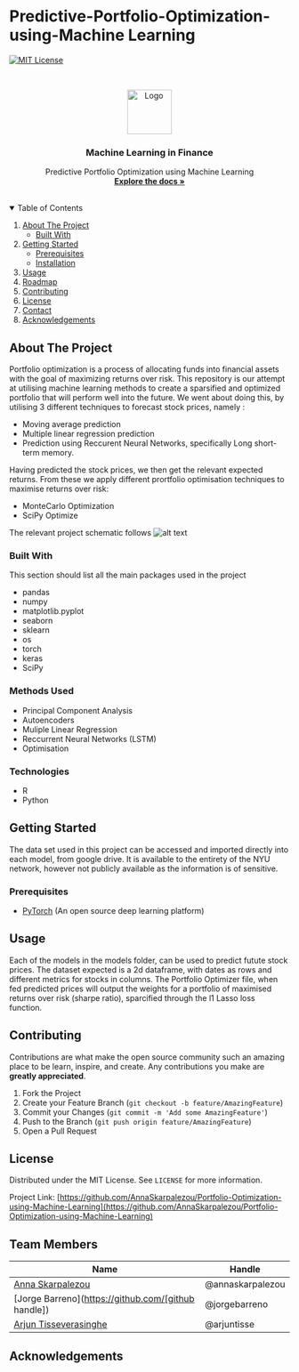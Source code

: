 # Predictive-Portfolio-Optimization-using-Machine Learning

[![MIT License][license-shield]][license-url]




<!-- PROJECT LOGO -->
<br />
<p align="center">
  <a href="https://github.com/othneildrew/Best-README-Template">
    <img src="images/logo.png" alt="Logo" width="80" height="80">
  </a>

  <h3 align="center">Machine Learning in Finance</h3>

  <p align="center">
    Predictive Portfolio Optimization using Machine Learning
    <br />
    <a href=https://github.com/AnnaSkarpalezou/Portfolio-Optimization-using-Machine-Learning><strong>Explore the docs »</strong></a>
    <br />
    <br />
  </p>
</p>



<!-- TABLE OF CONTENTS -->
<details open="open">
  <summary>Table of Contents</summary>
  <ol>
    <li>
      <a href="#about-the-project">About The Project</a>
      <ul>
        <li><a href="#built-with">Built With</a></li>
      </ul>
    </li>
    <li>
      <a href="#getting-started">Getting Started</a>
      <ul>
        <li><a href="#prerequisites">Prerequisites</a></li>
        <li><a href="#installation">Installation</a></li>
      </ul>
    </li>
    <li><a href="#usage">Usage</a></li>
    <li><a href="#roadmap">Roadmap</a></li>
    <li><a href="#contributing">Contributing</a></li>
    <li><a href="#license">License</a></li>
    <li><a href="#contact">Contact</a></li>
    <li><a href="#acknowledgements">Acknowledgements</a></li>
  </ol>
</details>



<!-- ABOUT THE PROJECT -->
## About The Project

Portfolio optimization is a process of allocating funds into financial assets with the goal of maximizing returns over risk. This repository is our attempt at utilising machine learning methods to create a sparsified and optimized portfolio that will perform well into the future. We went about doing this, by utilising 3 different techniques to forecast stock prices, namely : 

* Moving average prediction
* Multiple linear regression prediction
* Prediction using Reccurent Neural Networks, specifically Long short-term memory.

Having predicted the stock prices, we then get the relevant expected returns. From these we apply different prortfolio optimisation techniques to maximise returns over risk:
* MonteCarlo Optimization
* SciPy Optimize

The relevant project schematic follows
![alt text](https://github.com/AnnaSkarpalezou/Portfolio-Optimization-using-Machine-Learning/blob/main/Pictures/Model%20Architecture-2.jpeg)

### Built With

This section should list all the main packages used in the project 
* pandas
* numpy
* matplotlib.pyplot 
* seaborn
* sklearn
* os
* torch
* keras
* SciPy

### Methods Used
* Principal Component Analysis
* Autoencoders
* Muliple Linear Regression
* Reccurrent Neural Networks (LSTM)
* Optimisation

### Technologies
* R 
* Python

<!-- GETTING STARTED -->
## Getting Started

The data set used in this project can be accessed and imported directly into each model, from google drive. It is available to the entirety of the NYU network, however not publicly available as the information is of sensitive.

### Prerequisites

- [PyTorch](https://pytorch.org/) (An open source deep learning platform) 


<!-- USAGE EXAMPLES -->
## Usage

Each of the models in the models folder, can be used to predict futute stock prices. The dataset expected is a 2d dataframe, with dates as rows and different metrics for stocks in columns. The Portfolio Optimizer file, when fed predicted prices will output the weights for a portfolio of maximised returns over risk (sharpe ratio), sparcified through the l1 Lasso loss function.


<!-- CONTRIBUTING -->
## Contributing

Contributions are what make the open source community such an amazing place to be learn, inspire, and create. Any contributions you make are **greatly appreciated**.

1. Fork the Project
2. Create your Feature Branch (`git checkout -b feature/AmazingFeature`)
3. Commit your Changes (`git commit -m 'Add some AmazingFeature'`)
4. Push to the Branch (`git push origin feature/AmazingFeature`)
5. Open a Pull Request



<!-- LICENSE -->
## License

Distributed under the MIT License. See `LICENSE` for more information.

<!-- CONTACT -->

Project Link: [https://github.com/AnnaSkarpalezou/Portfolio-Optimization-using-Machine-Learning](https://github.com/AnnaSkarpalezou/Portfolio-Optimization-using-Machine-Learning)

## Team Members

|Name     |  Handle   | 
|---------|-----------------|
|[Anna Skarpalezou](https://github.com/AnnaSkarpalezou)| @annaskarpalezou       |
|[Jorge Barreno](https://github.com/[github handle])| @jorgebarreno        |
|[Arjun Tisseverasinghe](https://github.com/arjuntisse) |     @arjuntisse    |

<!-- ACKNOWLEDGEMENTS -->
## Acknowledgements





<!-- MARKDOWN LINKS & IMAGES -->
<!-- https://www.markdownguide.org/basic-syntax/#reference-style-links -->

[license-shield]: https://img.shields.io/github/license/othneildrew/Best-README-Template.svg?style=for-the-badge
[license-url]: https://opensource.org/licenses/MIT
[linkedin-shield]: https://img.shields.io/badge/-LinkedIn-black.svg?style=for-the-badge&logo=linkedin&colorB=555
[linkedin-url]: https://linkedin.com/in/othneildrew
[product-screenshot]: images/screenshot.png


